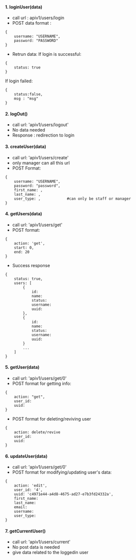 
#### 1. loginUser(data)
- call url : apiv1/users/login
- POST data format : 
``` 
{
    username: "USERNAME",
    password: "PASSWORD"
}
```
- Retrun data: 
If login is successful: 
```
{
    status: true
}
```
If login failed:
```
{
    status:false,
    msg : "msg"
}
```

#### 2. logOut()
- call url: 'apiv1/users/logout'
- No data needed
- Response : redirection to login

#### 3. createUser(data)
- call url: 'apiv1/users/create'
- only manager can all this url
- POST Format: 
```
{
    username: "USERNAME",
    password: "password",
    first_name: ,
    last_name: ,
    user_type: ,            #can only be staff or manager
}
```

#### 4. getUsers(data)
- call url: 'apiv1/users/get'
- POST format:
```
{
    action: 'get',
    start: 0,
    end: 20
}
```
- Success response 
```
{
    status: true,
    users: [
        {
            id:
            name:
            status:
            username:
            uuid:
        },
        {
            id:
            name:
            status:
            username:
            uuid:
        }
        ...
    ]
}
```

#### 5. getUser(data)
- call url: 'apiv1/users/get/0'
- POST format for getting info:
```
{
    action: "get",
    user_id: 
    uuid:
}
```
- POST format for deleting/reviving user
```
{
    action: delete/revive
    user_id:
    uuid:
}
```

#### 6. updateUser(data)
- call url: 'apiv1/users/get/0'
- POST format for modifying/updating user's data:
```
{
    action: 'edit',
    user_id: '4',
    uuid: 'c4971e44-a4d8-4675-ad27-e7b3fd24332a',      
    first_name:
    last_name:
    email:
    username:
    user_type:
}
```

#### 7. getCurrentUser()
- call url: 'apiv1/users/current'
- No post data is needed
- give data related to the loggedin user 